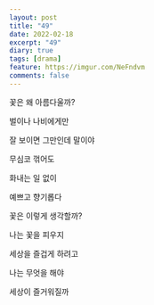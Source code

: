 ```yaml
---
layout: post
title: "49"
date: 2022-02-18
excerpt: "49"
diary: true
tags: [drama]
feature: https://imgur.com/NeFndvm
comments: false
---
```


꽃은 왜 아름다울까?

벌이나 나비에게만

잘 보이면 그만인데 말이야
 
무심코 꺾어도

화내는 일 없이

예쁘고 향기롭다

꽃은 이렇게 생각할까?

나는 꽃을 피우지

세상을 즐겁게 하려고

나는 무엇을 해야

세상이 즐거워질까
